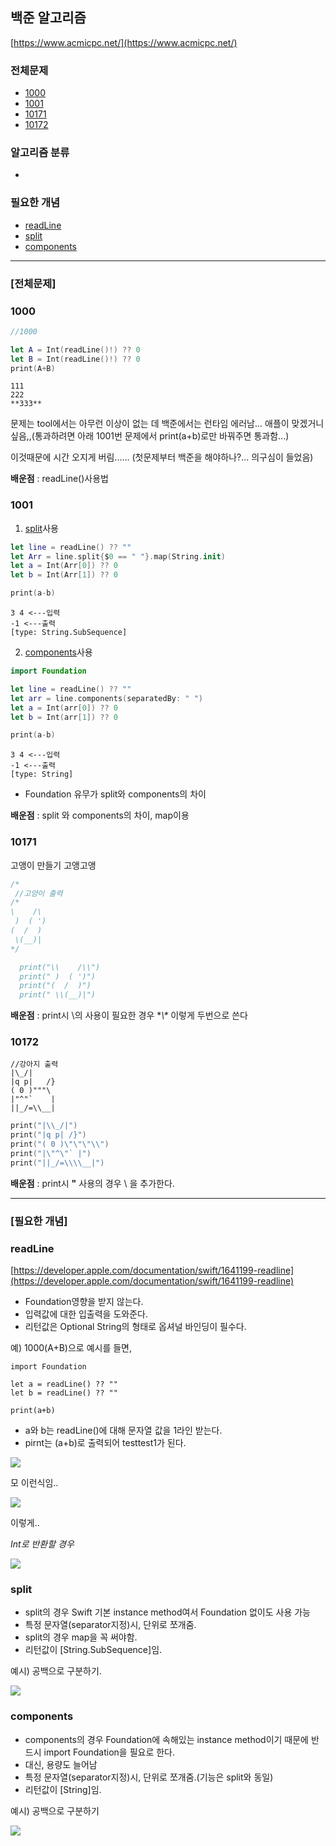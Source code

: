 ## 백준 알고리즘
[https://www.acmicpc.net/](https://www.acmicpc.net/)


### **전체문제**
- [1000](#1000)
- [1001](#1001)
- [10171](#10171)
- [10172](#10172)

### **알고리즘 분류**
- 


### **필요한 개념**
- [readLine](#readLine)
- [split](#split)
- [components](#components)

***
### **[전체문제]**

### 1000
```swift
//1000

let A = Int(readLine()!) ?? 0
let B = Int(readLine()!) ?? 0
print(A+B)

```

```
111
222
**333**
```

문제는 tool에서는 아무런 이상이 없는 데 백준에서는 런타임 에러남... 
애플이 맞겠거니 싶음,,(통과하려면 아래 1001번 문제에서 print(a+b)로만 바꿔주면 통과함...)

이것때문에 시간 오지게 버림...... (첫문제부터 백준을 해야하나?... 의구심이 들었음)

**배운점**
: readLine()사용법 

### 1001
1. [split](#split)사용
```swift
let line = readLine() ?? "" 
let Arr = line.split{$0 == " "}.map(String.init) 
let a = Int(Arr[0]) ?? 0 
let b = Int(Arr[1]) ?? 0 

print(a-b)
```

```
3 4 <---입력
-1 <---출력
[type: String.SubSequence]
```

2.  [components](#components)사용
```swift
import Foundation

let line = readLine() ?? ""
let arr = line.components(separatedBy: " ")
let a = Int(arr[0]) ?? 0
let b = Int(arr[1]) ?? 0

print(a-b)
```
```
3 4 <---입력
-1 <---출력
[type: String]
```
- Foundation 유무가 split와 components의 차이 

**배운점**
: split 와 components의 차이, map이용 


### 10171
고앵이 만들기 고앵고앵 

```swift
/*
 //고양이 출력
/*
\    /\
 )  ( ')
(  /  )
 \(__)|
*/

  print("\\    /\\")
  print(" )  ( ')")
  print("(  /  )")
  print(" \\(__)|")
```

**배운점**
: print시 \의 사용이 필요한 경우 **\\\** 이렇게 두번으로 쓴다


### 10172
```
//강아지 출력
|\_/|
|q p|   /}
( 0 )"""\
|"^"`    |
||_/=\\__|

```

```swift
print("|\\_/|") 
print("|q p| /}") 
print("( 0 )\"\"\"\\") 
print("|\"^\"` |") 
print("||_/=\\\\__|")

```

**배운점**
: print시 **"** 사용의 경우 \ 을 추가한다. 


***
### **[필요한 개념]** 

### readLine
[https://developer.apple.com/documentation/swift/1641199-readline](https://developer.apple.com/documentation/swift/1641199-readline)
- Foundation영향을 받지 않는다. 
- 입력값에 대한 입출력을 도와준다.
- 리턴값은 Optional String의 형태로 옵셔널 바인딩이 필수다. 

예) 1000(A+B)으로 예시를 들면, 
```
import Foundation

let a = readLine() ?? ""
let b = readLine() ?? ""

print(a+b)
```
- a와 b는 readLine()에 대해 문자열 값을 1라인 받는다.
- pirnt는 (a+b)로 출력되어 testtest1가 된다.

![](image/read2.png)

모 이런식임..

![](image/read1.png)

이렇게..


*Int로 반환할 경우*

![](image/read.png)


### split
- split의 경우 Swift 기본 instance method여서 Foundation 없이도 사용 가능
- 특정 문자열(separator지정)시, 단위로 쪼개줌.
- split의 경우 map을 꼭 써야함. 
- 리턴값이 [String.SubSequence]임.

예시) 공백으로 구분하기. 

![](image/map.png)


### components
- components의 경우 Foundation에 속해있는 instance method이기 때문에 반드시 import Foundation을 필요로 한다. 
- 대신, 용량도 늘어남
- 특정 문자열(separator지정)시, 단위로 쪼개줌.(기능은 split와 동일)
- 리턴값이 [String]임. 

예시) 공백으로 구분하기 

![](image/1001.png)




